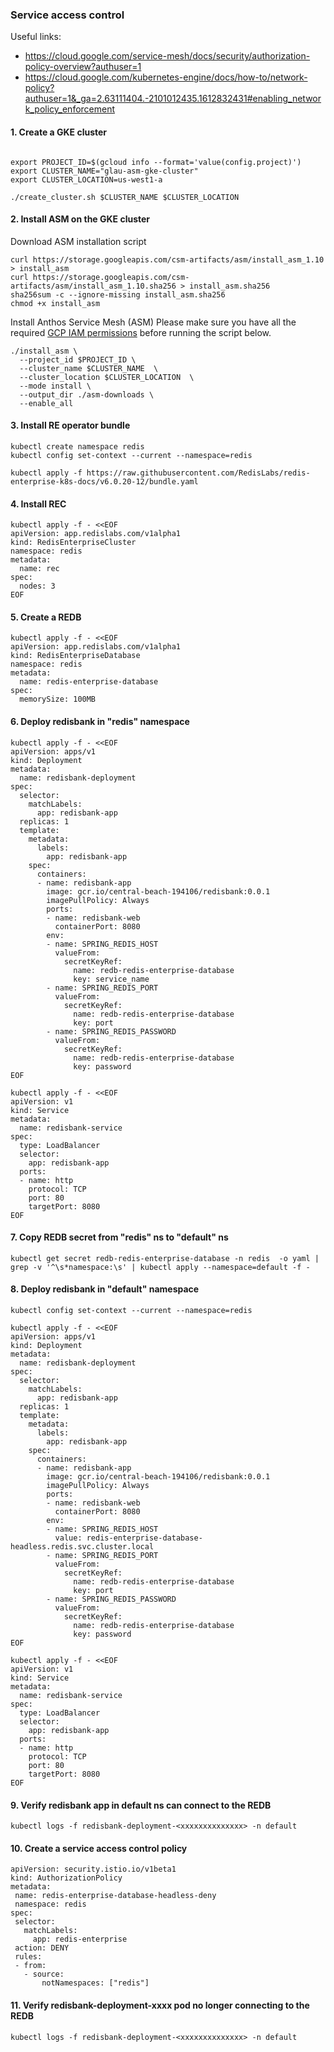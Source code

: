 ### Service access control


Useful links:
- https://cloud.google.com/service-mesh/docs/security/authorization-policy-overview?authuser=1
- https://cloud.google.com/kubernetes-engine/docs/how-to/network-policy?authuser=1&_ga=2.63111404.-2101012435.1612832431#enabling_network_policy_enforcement

#### 1. Create a GKE cluster
```

export PROJECT_ID=$(gcloud info --format='value(config.project)')
export CLUSTER_NAME="glau-asm-gke-cluster"
export CLUSTER_LOCATION=us-west1-a

./create_cluster.sh $CLUSTER_NAME $CLUSTER_LOCATION
```

#### 2. Install ASM on the GKE cluster
Download ASM installation script
```
curl https://storage.googleapis.com/csm-artifacts/asm/install_asm_1.10 > install_asm
curl https://storage.googleapis.com/csm-artifacts/asm/install_asm_1.10.sha256 > install_asm.sha256
sha256sum -c --ignore-missing install_asm.sha256
chmod +x install_asm
```
Install Anthos Service Mesh (ASM)
Please make sure you have all the required [GCP IAM permissions](https://cloud.google.com/service-mesh/docs/installation-permissions) before running the script below.
```
./install_asm \
  --project_id $PROJECT_ID \
  --cluster_name $CLUSTER_NAME  \
  --cluster_location $CLUSTER_LOCATION  \
  --mode install \
  --output_dir ./asm-downloads \
  --enable_all
```

#### 3. Install RE operator bundle
```
kubectl create namespace redis
kubectl config set-context --current --namespace=redis

kubectl apply -f https://raw.githubusercontent.com/RedisLabs/redis-enterprise-k8s-docs/v6.0.20-12/bundle.yaml
```  


#### 4. Install REC
```
kubectl apply -f - <<EOF
apiVersion: app.redislabs.com/v1alpha1
kind: RedisEnterpriseCluster
namespace: redis
metadata:
  name: rec
spec:
  nodes: 3
EOF
```


#### 5. Create a REDB
```
kubectl apply -f - <<EOF
apiVersion: app.redislabs.com/v1alpha1
kind: RedisEnterpriseDatabase
namespace: redis
metadata:
  name: redis-enterprise-database
spec:
  memorySize: 100MB
```  


#### 6. Deploy redisbank in "redis" namespace
```
kubectl apply -f - <<EOF
apiVersion: apps/v1
kind: Deployment
metadata:
  name: redisbank-deployment
spec:
  selector:
    matchLabels:
      app: redisbank-app
  replicas: 1
  template:
    metadata:
      labels:
        app: redisbank-app
    spec:
      containers:
      - name: redisbank-app
        image: gcr.io/central-beach-194106/redisbank:0.0.1
        imagePullPolicy: Always
        ports:
        - name: redisbank-web
          containerPort: 8080
        env:
        - name: SPRING_REDIS_HOST
          valueFrom:
            secretKeyRef:
              name: redb-redis-enterprise-database
              key: service_name
        - name: SPRING_REDIS_PORT
          valueFrom:
            secretKeyRef:
              name: redb-redis-enterprise-database
              key: port
        - name: SPRING_REDIS_PASSWORD
          valueFrom:
            secretKeyRef:
              name: redb-redis-enterprise-database
              key: password
EOF
```  
```
kubectl apply -f - <<EOF
apiVersion: v1
kind: Service
metadata:
  name: redisbank-service
spec:
  type: LoadBalancer
  selector:
    app: redisbank-app
  ports:
  - name: http
    protocol: TCP
    port: 80
    targetPort: 8080
EOF
```


#### 7. Copy REDB secret from "redis" ns to "default" ns
```
kubectl get secret redb-redis-enterprise-database -n redis  -o yaml | grep -v '^\s*namespace:\s' | kubectl apply --namespace=default -f -
```


#### 8. Deploy redisbank in "default" namespace
```
kubectl config set-context --current --namespace=redis

kubectl apply -f - <<EOF
apiVersion: apps/v1
kind: Deployment
metadata:
  name: redisbank-deployment
spec:
  selector:
    matchLabels:
      app: redisbank-app
  replicas: 1
  template:
    metadata:
      labels:
        app: redisbank-app
    spec:
      containers:
      - name: redisbank-app
        image: gcr.io/central-beach-194106/redisbank:0.0.1
        imagePullPolicy: Always
        ports:
        - name: redisbank-web
          containerPort: 8080
        env:
        - name: SPRING_REDIS_HOST
          value: redis-enterprise-database-headless.redis.svc.cluster.local
        - name: SPRING_REDIS_PORT
          valueFrom:
            secretKeyRef:
              name: redb-redis-enterprise-database
              key: port
        - name: SPRING_REDIS_PASSWORD
          valueFrom:
            secretKeyRef:
              name: redb-redis-enterprise-database
              key: password
EOF
```  
```
kubectl apply -f - <<EOF
apiVersion: v1
kind: Service
metadata:
  name: redisbank-service
spec:
  type: LoadBalancer
  selector:
    app: redisbank-app
  ports:
  - name: http
    protocol: TCP
    port: 80
    targetPort: 8080
EOF
```


#### 9. Verify redisbank app in default ns can connect to the REDB
```
kubectl logs -f redisbank-deployment-<xxxxxxxxxxxxxx> -n default
```


#### 10. Create a service access control policy
```
apiVersion: security.istio.io/v1beta1
kind: AuthorizationPolicy
metadata:
 name: redis-enterprise-database-headless-deny
 namespace: redis
spec:
 selector:
   matchLabels:
     app: redis-enterprise
 action: DENY
 rules:
 - from:
   - source:
       notNamespaces: ["redis"]
```


#### 11. Verify redisbank-deployment-xxxx pod no longer connecting to the REDB
```
kubectl logs -f redisbank-deployment-<xxxxxxxxxxxxxx> -n default
```



